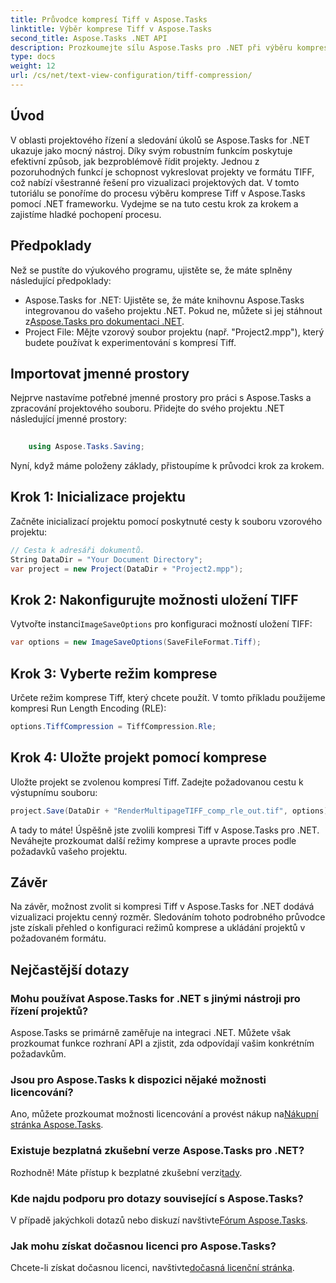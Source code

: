 ```yaml
---
title: Průvodce kompresí Tiff v Aspose.Tasks
linktitle: Výběr komprese Tiff v Aspose.Tasks
second_title: Aspose.Tasks .NET API
description: Prozkoumejte sílu Aspose.Tasks pro .NET při výběru komprese Tiff. Postupujte podle našeho podrobného průvodce pro efektivní vizualizaci projektu.
type: docs
weight: 12
url: /cs/net/text-view-configuration/tiff-compression/
---
```

## Úvod
V oblasti projektového řízení a sledování úkolů se Aspose.Tasks for .NET ukazuje jako mocný nástroj. Díky svým robustním funkcím poskytuje efektivní způsob, jak bezproblémově řídit projekty. Jednou z pozoruhodných funkcí je schopnost vykreslovat projekty ve formátu TIFF, což nabízí všestranné řešení pro vizualizaci projektových dat. V tomto tutoriálu se ponoříme do procesu výběru komprese Tiff v Aspose.Tasks pomocí .NET frameworku. Vydejme se na tuto cestu krok za krokem a zajistíme hladké pochopení procesu.
## Předpoklady
Než se pustíte do výukového programu, ujistěte se, že máte splněny následující předpoklady:
-  Aspose.Tasks for .NET: Ujistěte se, že máte knihovnu Aspose.Tasks integrovanou do vašeho projektu .NET. Pokud ne, můžete si jej stáhnout z[Aspose.Tasks pro dokumentaci .NET](https://reference.aspose.com/tasks/net/).
- Project File: Mějte vzorový soubor projektu (např. "Project2.mpp"), který budete používat k experimentování s kompresí Tiff.
## Importovat jmenné prostory
Nejprve nastavíme potřebné jmenné prostory pro práci s Aspose.Tasks a zpracování projektového souboru. Přidejte do svého projektu .NET následující jmenné prostory:
```csharp
    
    using Aspose.Tasks.Saving;
```
Nyní, když máme položeny základy, přistoupíme k průvodci krok za krokem.
## Krok 1: Inicializace projektu
Začněte inicializací projektu pomocí poskytnuté cesty k souboru vzorového projektu:
```csharp
// Cesta k adresáři dokumentů.
String DataDir = "Your Document Directory";
var project = new Project(DataDir + "Project2.mpp");
```
## Krok 2: Nakonfigurujte možnosti uložení TIFF
 Vytvořte instanci`ImageSaveOptions` pro konfiguraci možností uložení TIFF:
```csharp
var options = new ImageSaveOptions(SaveFileFormat.Tiff);
```
## Krok 3: Vyberte režim komprese
Určete režim komprese Tiff, který chcete použít. V tomto příkladu použijeme kompresi Run Length Encoding (RLE):
```csharp
options.TiffCompression = TiffCompression.Rle;
```
## Krok 4: Uložte projekt pomocí komprese
Uložte projekt se zvolenou kompresí Tiff. Zadejte požadovanou cestu k výstupnímu souboru:
```csharp
project.Save(DataDir + "RenderMultipageTIFF_comp_rle_out.tif", options);
```
A tady to máte! Úspěšně jste zvolili kompresi Tiff v Aspose.Tasks pro .NET. Neváhejte prozkoumat další režimy komprese a upravte proces podle požadavků vašeho projektu.
## Závěr
Na závěr, možnost zvolit si kompresi Tiff v Aspose.Tasks for .NET dodává vizualizaci projektu cenný rozměr. Sledováním tohoto podrobného průvodce jste získali přehled o konfiguraci režimů komprese a ukládání projektů v požadovaném formátu.
## Nejčastější dotazy
### Mohu používat Aspose.Tasks for .NET s jinými nástroji pro řízení projektů?
Aspose.Tasks se primárně zaměřuje na integraci .NET. Můžete však prozkoumat funkce rozhraní API a zjistit, zda odpovídají vašim konkrétním požadavkům.
### Jsou pro Aspose.Tasks k dispozici nějaké možnosti licencování?
 Ano, můžete prozkoumat možnosti licencování a provést nákup na[Nákupní stránka Aspose.Tasks](https://purchase.aspose.com/buy).
### Existuje bezplatná zkušební verze Aspose.Tasks pro .NET?
 Rozhodně! Máte přístup k bezplatné zkušební verzi[tady](https://releases.aspose.com/).
### Kde najdu podporu pro dotazy související s Aspose.Tasks?
 V případě jakýchkoli dotazů nebo diskuzí navštivte[Fórum Aspose.Tasks](https://forum.aspose.com/c/tasks/15).
### Jak mohu získat dočasnou licenci pro Aspose.Tasks?
 Chcete-li získat dočasnou licenci, navštivte[dočasná licenční stránka](https://purchase.aspose.com/temporary-license/).